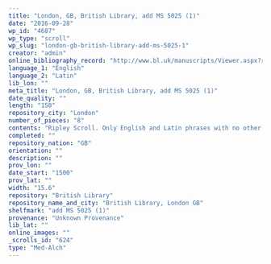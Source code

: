 ```yaml
---
title: "London, GB, British Library, add MS 5025 (1)"
date: "2016-09-28"
wp_id: "4687"
wp_type: "scroll"
wp_slug: "london-gb-british-library-add-ms-5025-1"
creator: "admin"
online_bibliography_record: "http://www.bl.uk/manuscripts/Viewer.aspx?ref=add_ms_5025_f001ar"
language_1: "English"
language_2: "Latin"
lib_lon: ""
meta_title: "London, GB, British Library, add MS 5025 (1)"
date_quality: ""
length: "150"
repository_city: "London"
number_of_pieces: "8"
contents: "Ripley Scroll. Only English and Latin phrases with no other verses written."
completed: ""
repository_nation: "GB"
orientation: ""
description: ""
prov_lon: ""
date_start: "1500"
prov_lat: ""
width: "15.6"
repository: "British Library"
repository_name_and_city: "British Library, London GB"
shelfmark: "add MS 5025 (1)"
provenance: "Unknown Provenance"
lib_lat: ""
online_images: ""
_scrolls_id: "624"
type: "Med-Alch"
---
```



